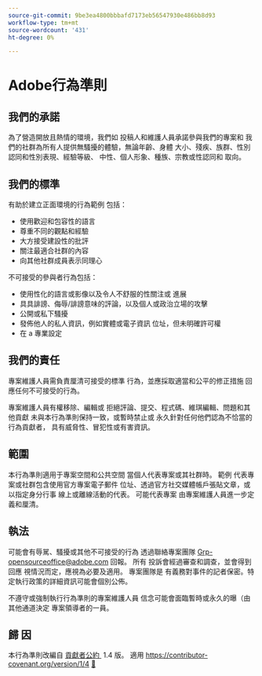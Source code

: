 ```yaml
---
source-git-commit: 9be3ea4800bbbafd7173eb56547930e486bb8d93
workflow-type: tm+mt
source-wordcount: '431'
ht-degree: 0%

---
```

# Adobe行為準則

## 我們的承諾

為了營造開放且熱情的環境，我們如
投稿人和維護人員承諾參與我們的專案和
我們的社群為所有人提供無騷擾的體驗，無論年齡、身體
大小、殘疾、族群、性別認同和性別表現、經驗等級、
中性、個人形象、種族、宗教或性認同和
取向。

## 我們的標準

有助於建立正面環境的行為範例
包括：

* 使用歡迎和包容性的語言
* 尊重不同的觀點和經驗
* 大方接受建設性的批評
* 關注最適合社群的內容
* 向其他社群成員表示同理心

不可接受的參與者行為包括：

* 使用性化的語言或影像以及令人不舒服的性關注或
進展
* 具具誹謗、侮辱/誹謗意味的評論，以及個人或政治立場的攻擊
* 公開或私下騷擾
* 發佈他人的私人資訊，例如實體或電子資訊
位址，但未明確許可權
* 在 a
專業設定

## 我們的責任

專案維護人員需負責厘清可接受的標準
行為，並應採取適當和公平的修正措施
回應任何不可接受的行為。

專案維護人員有權移除、編輯或
拒絕評論、提交、程式碼、維琪編輯、問題和其他貢獻
未與本行為準則保持一致，或暫時禁止或
永久針對任何他們認為不恰當的行為貢獻者，
具有威脅性、冒犯性或有害資訊。

## 範圍

本行為準則適用于專案空間和公共空間
當個人代表專案或其社群時。 範例
代表專案或社群包含使用官方專案電子郵件
位址、透過官方社交媒體帳戶張貼文章，或以指定身分行事
線上或離線活動的代表。 可能代表專案
由專案維護人員進一步定義和厘清。

## 執法

可能會有辱駡、騷擾或其他不可接受的行為
透過聯絡專案團隊 Grp-opensourceoffice@adobe.com 回報。 所有
投訴會經過審查和調查，並會得到回應
視情況而定，應視為必要及適用。 專案團隊是
有義務對事件的記者保密。特定執行政策的詳細資訊可能會個別公佈。

不遵守或強制執行行為準則的專案維護人員
信念可能會面臨暫時或永久的曝（由其他通道決定
專案領導者的一員。

## 歸 因

本行為準則改編自 [&#x200B; 貢獻者公約 &#x200B;](https://contributor-covenant.org) 1.4 版。
適用 https://contributor-covenant.org/version/1/4 [&#128279;](https://contributor-covenant.org/version/1/4/)
